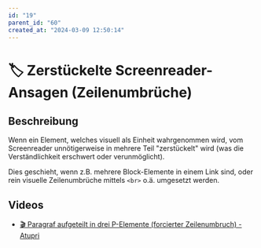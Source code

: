 ```yaml
---
id: "19"
parent_id: "60"
created_at: "2024-03-09 12:50:14"
---
```


# 🏷️ Zerstückelte Screenreader-Ansagen (Zeilenumbrüche)

## Beschreibung

Wenn ein Element, welches visuell als Einheit wahrgenommen wird, vom Screenreader unnötigerweise in mehrere Teil "zerstückelt" wird (was die Verständlichkeit erschwert oder verunmöglicht).

Dies geschieht, wenn z.B. mehrere Block-Elemente in einem Link sind, oder rein visuelle Zeilenumbrüche mittels `<br>` o.ä. umgesetzt werden.

## Videos

- [🎬 Paragraf aufgeteilt in drei P-Elemente (forcierter Zeilenumbruch) - Atupri](/videos/paragraf-aufgeteilt-in-drei-p-elemente-forcierter-zeilenumbruch-atupri)